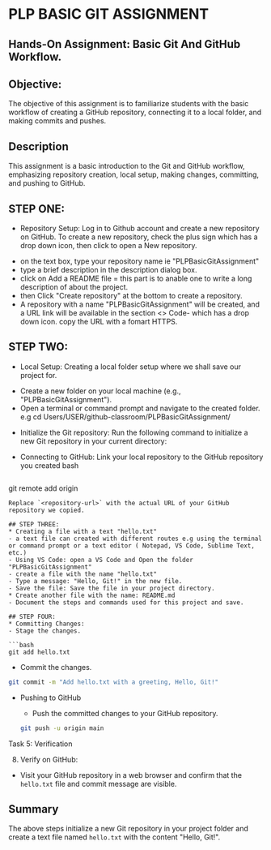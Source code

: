 # PLP BASIC GIT ASSIGNMENT

## Hands-On Assignment: Basic Git And GitHub Workflow.

## Objective:
The objective of this assignment is to familiarize students with the basic workflow of creating a GitHub repository, connecting it to a local folder, and making commits and pushes.

## Description
This assignment is a basic introduction to the Git and GitHub workflow, emphasizing repository creation, local setup, making changes, committing, and pushing to GitHub.

## STEP ONE: 
* Repository Setup: Log in to Github account and create a new repository on GitHub. To create a new repository, check the plus sign which has a drop down icon, then click to open a New repository.
 - on the text box, type your repository name ie "PLPBasicGitAssignment"
 - type a brief description in the description dialog box.
 - click on Add a README file = this part is to anable one to write a long description of about the project.
 - then Click "Create repository" at the bottom to create a repository.
 - A repository with a name "PLPBasicGitAssignment" will be created, and a URL link will be available in the section <> Code- which has a drop down icon. copy the URL with a fomart HTTPS.

## STEP TWO:
* Local Setup: Creating a local folder setup where we shall save our project for.
 - Create a new folder on your local machine (e.g., "PLPBasicGitAssignment").
 - Open a terminal or command prompt and navigate to the created folder. e.g cd Users/USER/github-classroom/PLPBasicGitAssignment/

* Initialize the Git repository: Run the following command to initialize a new Git repository in your current directory: 
 <git init>
 
* Connecting to GitHub: Link your local repository to the GitHub repository you created
bash
   ```
git remote add origin <repository-url>

   ```
   Replace `<repository-url>` with the actual URL of your GitHub repository we copied.

## STEP THREE:
* Creating a file with a text "hello.txt"
 - a text file can created with different routes e.g using the terminal or command prompt or a text editor ( Notepad, VS Code, Sublime Text, etc.)
- Using VS Code: open a VS Code and Open the folder "PLPBasicGitAssignment"
- create a file with the name "hello.txt"
- Type a message: "Hello, Git!" in the new file.
- Save the file: Save the file in your project directory.
* Create another file with the name: README.md
- Document the steps and commands used for this project and save.

## STEP FOUR: 
* Committing Changes:
  - Stage the changes.

   ```bash
   git add hello.txt

   ```
  - Commit the changes.

   ```bash
   git commit -m "Add hello.txt with a greeting, Hello, Git!"

   ```
* Pushing to GitHub
  - Push the committed changes to your GitHub repository.

   ```bash
   git push -u origin main

   ```

Task 5: Verification

8. Verify on GitHub:

  - Visit your GitHub repository in a web browser and confirm that the `hello.txt` file and commit message are visible.

## Summary
The above steps initialize a new Git repository in your project folder and create a text file named `hello.txt` with the content "Hello, Git!".